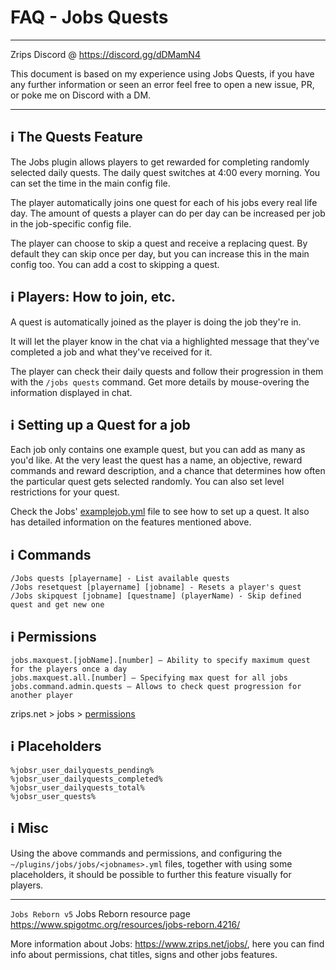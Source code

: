 # FAQ - Jobs Quests

<topMenu>

---

Zrips Discord @ https://discord.gg/dDMamN4

This document is based on my experience using Jobs Quests, if you have any further information or seen an error feel free to open a new issue, PR, or poke me on Discord with a DM. 

---

## <g-emoji class="g-emoji" alias="information_source" fallback-src="https://github.githubassets.com/images/icons/emoji/unicode/2139.png">ℹ️</g-emoji> The Quests Feature

The Jobs plugin allows players to get rewarded for completing randomly selected daily quests. The daily quest switches at 4:00 every morning. You can set the time in the main config file.

The player automatically joins one quest for each of his jobs every real life day. The amount of quests a player can do per day can be increased per job in the job-specific config file.

The player can choose to skip a quest and receive a replacing quest. By default they can skip once per day, but you can increase this in the main config too. You can add a cost to skipping a quest.

## <g-emoji class="g-emoji" alias="information_source" fallback-src="https://github.githubassets.com/images/icons/emoji/unicode/2139.png">ℹ️</g-emoji> Players: How to join, etc.

A quest is automatically joined as the player is doing the job they're in. 

It will let the player know in the chat via a highlighted message that they've completed a job and what they've received for it.

The player can check their daily quests and follow their progression in them with the `/jobs quests` command. Get more details by mouse-overing the information displayed in chat.

## <g-emoji class="g-emoji" alias="information_source" fallback-src="https://github.githubassets.com/images/icons/emoji/unicode/2139.png">ℹ️</g-emoji> Setting up a Quest for a job

Each job only contains one example quest, but you can add as many as you'd like. At the very least the quest has a name, an objective, reward commands and reward description, and a chance that determines how often the particular quest gets selected randomly. You can also set level restrictions for your quest.

Check the Jobs' [examplejob.yml](https://github.com/mrfdev/Jobs/blob/main/Resources/FAQ/Jobs-examplejob.yml) file to see how to set up a quest. It also has detailed information on the features mentioned above.

## <g-emoji class="g-emoji" alias="information_source" fallback-src="https://github.githubassets.com/images/icons/emoji/unicode/2139.png">ℹ️</g-emoji> Commands

```
/Jobs quests [playername] - List available quests
/Jobs resetquest [playername] [jobname] - Resets a player's quest
/Jobs skipquest [jobname] [questname] (playerName) - Skip defined quest and get new one
```

## <g-emoji class="g-emoji" alias="information_source" fallback-src="https://github.githubassets.com/images/icons/emoji/unicode/2139.png">ℹ️</g-emoji> Permissions

```
jobs.maxquest.[jobName].[number] – Ability to specify maximum quest for the players once a day
jobs.maxquest.all.[number] – Specifying max quest for all jobs
jobs.command.admin.quests – Allows to check quest progression for another player
```
zrips.net > jobs > [permissions](https://www.zrips.net/jobs/permissions/)

## <g-emoji class="g-emoji" alias="information_source" fallback-src="https://github.githubassets.com/images/icons/emoji/unicode/2139.png">ℹ️</g-emoji> Placeholders

```
%jobsr_user_dailyquests_pending%
%jobsr_user_dailyquests_completed%
%jobsr_user_dailyquests_total%
%jobsr_user_quests%
```

## <g-emoji class="g-emoji" alias="information_source" fallback-src="https://github.githubassets.com/images/icons/emoji/unicode/2139.png">ℹ️</g-emoji> Misc

Using the above commands and permissions, and configuring the `~/plugins/jobs/jobs/<jobnames>.yml` files, together with using some placeholders, it should be possible to further this feature visually for players. 

---

`Jobs Reborn v5` Jobs Reborn resource page
<https://www.spigotmc.org/resources/jobs-reborn.4216/>

More information about Jobs: https://www.zrips.net/jobs/, here you can find info about permissions, chat titles, signs and other jobs features. 
